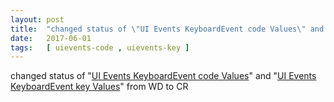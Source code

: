 ```yaml
---
layout: post
title:  "changed status of \"UI Events KeyboardEvent code Values\" and \"UI Events KeyboardEvent key Values\" from WD to CR"
date:   2017-06-01
tags:   [ uievents-code , uievents-key ]
---
```


changed status of "[UI Events KeyboardEvent code Values](/spec/uievents-code)" and "[UI Events KeyboardEvent key Values](/spec/uievents-key)" from WD to CR

